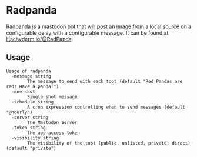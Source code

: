 # Radpanda

Radpanda is a mastodon bot that will post an image from a local source on a configurable delay with a configurable message. It can be found at <a rel="me" href="https://hachyderm.io/@radpanda">Hachyderm.io/@RadPanda</a>

## Usage

```
Usage of radpanda
  -message string
    	The message to send with each toot (default "Red Pandas are rad! Have a panda!")
  -one-shot
    	Single shot message
  -schedule string
    	A cron expression controlling when to send messages (default "@hourly")
  -server string
    	The Mastodon Server
  -token string
    	the app access token
  -visibility string
    	The visibility of the toot (public, unlisted, private, direct) (default "private")
```